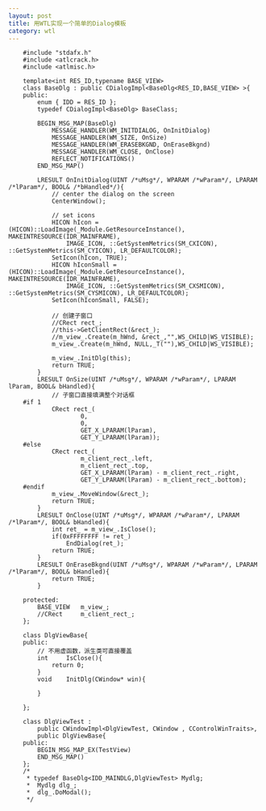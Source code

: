 ```yaml
---
layout: post
title: 用WTL实现一个简单的Dialog模板
category: wtl
---
```




        #include "stdafx.h"
        #include <atlcrack.h>
        #include <atlmisc.h>

        template<int RES_ID,typename BASE_VIEW>
        class BaseDlg : public CDialogImpl<BaseDlg<RES_ID,BASE_VIEW> >{
        public:
            enum { IDD = RES_ID };
            typedef CDialogImpl<BaseDlg> BaseClass;

            BEGIN_MSG_MAP(BaseDlg)
                MESSAGE_HANDLER(WM_INITDIALOG, OnInitDialog)
                MESSAGE_HANDLER(WM_SIZE, OnSize)
                MESSAGE_HANDLER(WM_ERASEBKGND, OnEraseBkgnd)
                MESSAGE_HANDLER(WM_CLOSE, OnClose)
                REFLECT_NOTIFICATIONS()
            END_MSG_MAP()

            LRESULT OnInitDialog(UINT /*uMsg*/, WPARAM /*wParam*/, LPARAM /*lParam*/, BOOL& /*bHandled*/){
                // center the dialog on the screen
                CenterWindow();

                // set icons
                HICON hIcon = (HICON)::LoadImage(_Module.GetResourceInstance(), MAKEINTRESOURCE(IDR_MAINFRAME),
                    IMAGE_ICON, ::GetSystemMetrics(SM_CXICON), ::GetSystemMetrics(SM_CYICON), LR_DEFAULTCOLOR);
                SetIcon(hIcon, TRUE);
                HICON hIconSmall = (HICON)::LoadImage(_Module.GetResourceInstance(), MAKEINTRESOURCE(IDR_MAINFRAME),
                    IMAGE_ICON, ::GetSystemMetrics(SM_CXSMICON), ::GetSystemMetrics(SM_CYSMICON), LR_DEFAULTCOLOR);
                SetIcon(hIconSmall, FALSE);

                // 创建子窗口
                //CRect rect_;
                //this->GetClientRect(&rect_);
                //m_view_.Create(m_hWnd, &rect_,"",WS_CHILD|WS_VISIBLE);
                m_view_.Create(m_hWnd, NULL,_T(""),WS_CHILD|WS_VISIBLE);
                
                m_view_.InitDlg(this);
                return TRUE;
            }
            LRESULT OnSize(UINT /*uMsg*/, WPARAM /*wParam*/, LPARAM lParam, BOOL& bHandled){
                // 子窗口直接填满整个对话框
        #if 1
                CRect rect_(
                        0,
                        0,
                        GET_X_LPARAM(lParam),
                        GET_Y_LPARAM(lParam));
        #else
                CRect rect_(
                        m_client_rect_.left,
                        m_client_rect_.top,
                        GET_X_LPARAM(lParam) - m_client_rect_.right,
                        GET_Y_LPARAM(lParam) - m_client_rect_.bottom);
        #endif
                m_view_.MoveWindow(&rect_);
                return TRUE;
            }
            LRESULT OnClose(UINT /*uMsg*/, WPARAM /*wParam*/, LPARAM /*lParam*/, BOOL& bHandled){
                int ret_ = m_view_.IsClose();
                if(0xFFFFFFFF != ret_)
                    EndDialog(ret_);
                return TRUE;
            }
            LRESULT OnEraseBkgnd(UINT /*uMsg*/, WPARAM /*wParam*/, LPARAM /*lParam*/, BOOL& bHandled){
                return TRUE;
            }

        protected:
            BASE_VIEW	m_view_;
            //CRect		m_client_rect_;
        };

        class DlgViewBase{
        public:
            // 不用虚函数，派生类可直接覆盖
            int		IsClose(){
                return 0;
            }
            void	InitDlg(CWindow* win){

            }

        };

        class DlgViewTest :
            public CWindowImpl<DlgViewTest, CWindow , CControlWinTraits>,
            public DlgViewBase{
        public:
            BEGIN_MSG_MAP_EX(TestView)
            END_MSG_MAP()
        };
        /*
         * typedef BaseDlg<IDD_MAINDLG,DlgViewTest> Mydlg;
         *	Mydlg dlg_;
         *	dlg_.DoModal();
         */
